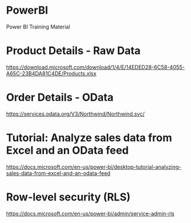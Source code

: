 # PowerBI
Power BI Training Material

# Product Details - Raw Data
https://download.microsoft.com/download/1/4/E/14EDED28-6C58-4055-A65C-23B4DA81C4DE/Products.xlsx

# Order Details - OData
https://services.odata.org/V3/Northwind/Northwind.svc/

# Tutorial: Analyze sales data from Excel and an OData feed
https://docs.microsoft.com/en-us/power-bi/desktop-tutorial-analyzing-sales-data-from-excel-and-an-odata-feed

# Row-level security (RLS)
https://docs.microsoft.com/en-us/power-bi/admin/service-admin-rls
